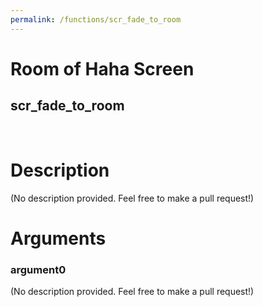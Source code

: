 ```yaml
---
permalink: /functions/scr_fade_to_room
---
```

# Room of Haha Screen  
## scr_fade_to_room  
&nbsp;  
# Description  
(No description provided. Feel free to make a pull request!) 
&nbsp;  
# Arguments
### argument0
(No description provided. Feel free to make a pull request!)
&nbsp;  


